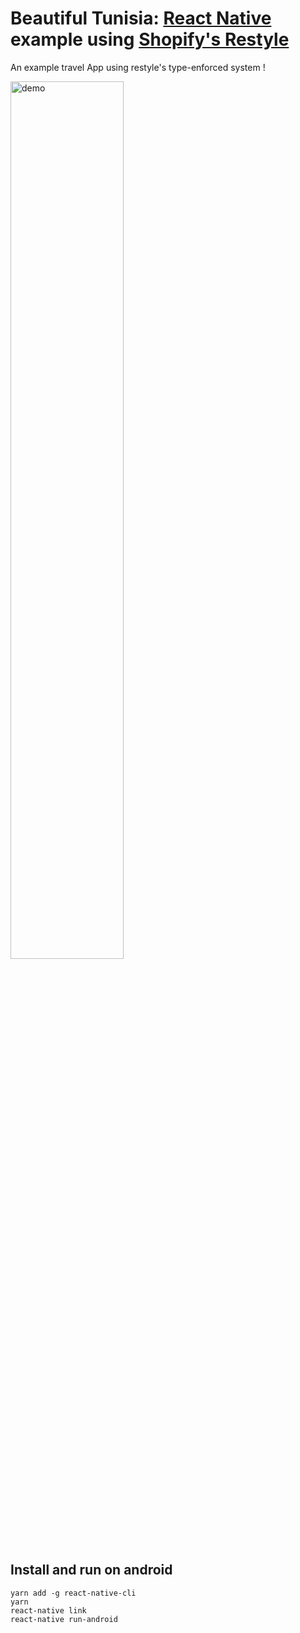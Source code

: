 # Beautiful Tunisia: [React Native](https://reactnative.dev/) example using [ Shopify's Restyle](https://innFactory.de)

An example travel App using restyle's type-enforced system !

<img src="./demo.gif" alt="demo" width="60%"/>

## Install and run on android

```
yarn add -g react-native-cli
yarn
react-native link
react-native run-android
```
